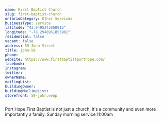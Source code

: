```yaml
---
name: First Baptist Church
slug: first-baptist-church
ontarioCategory: Other Services
businessType: service
latitude: "43.9495243860915"
longitude: "-78.2948961853981"
residential: false
vacant: false
address: 59 John Street
title: john-59
phone:
website: https://www.firstbaptistporthope.com/
facebook:
instagram:
twitter:
ownerName:
mailingList:
buildingOwner:
buildingMailingList:
storefront: 59-john.webp
---
```


Port Hope First Baptist is not just a church, it's a community and even more importantly a family. Sunday morning
service 11:00am

